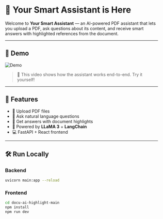 # 📄 Your Smart Assistant is Here

Welcome to **Your Smart Assistant** — an AI-powered PDF assistant that lets you upload a PDF, ask questions about its content, and receive smart answers with highlighted references from the document.

---

## 🎥 Demo

![Demo](https://raw.githubusercontent.com/mariemgalal40/AI-chatbot/rag_llama3.gif.gif)

> 📌 This video shows how the assistant works end-to-end. Try it yourself!

---

## 🚀 Features

- 📁 Upload PDF files
- 💬 Ask natural language questions
- 📌 Get answers with document highlights
- 🧠 Powered by **LLaMA 3** + **LangChain**
- 💻 FastAPI + React frontend

---

## 🛠️ Run Locally

### Backend
```bash
uvicorn main:app --reload
```

### Frontend
```bash
cd docu-ai-highlight-main
npm install
npm run dev
